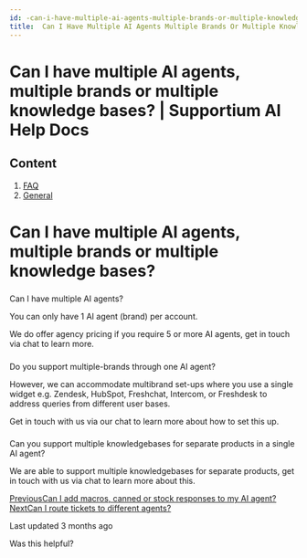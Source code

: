 ```yaml
---
id: -can-i-have-multiple-ai-agents-multiple-brands-or-multiple-knowledge-bases
title:  Can I Have Multiple AI Agents Multiple Brands Or Multiple Knowledge Bases
---
```



# Can I have multiple AI agents, multiple brands or multiple knowledge bases? | Supportium AI Help Docs

## Content

  1. [FAQ](/faq)
  2. [General](/faq/general)

# Can I have multiple AI agents, multiple brands or multiple knowledge bases?

### 

Can I have multiple AI agents?

You can only have 1 AI agent (brand) per account.

We do offer agency pricing if you require 5 or more AI agents, get in touch via chat to learn more.

### 

Do you support multiple-brands through one AI agent?

However, we can accommodate multibrand set-ups where you use a single widget e.g. Zendesk, HubSpot, Freshchat, Intercom, or Freshdesk to address queries from different user bases.

Get in touch with us via our chat to learn more about how to set this up.

### 

Can you support multiple knowledgebases for separate products in a single AI agent?

We are able to support multiple knowledgebases for separate products, get in touch with us via chat to learn more about this.

[PreviousCan I add macros, canned or stock responses to my AI agent?](/faq/general/can-i-add-macros-canned-or-stock-responses-to-my-ai-agent)[NextCan I route tickets to different agents?](/faq/general/can-i-route-tickets-to-different-agents)

Last updated 3 months ago

Was this helpful?
